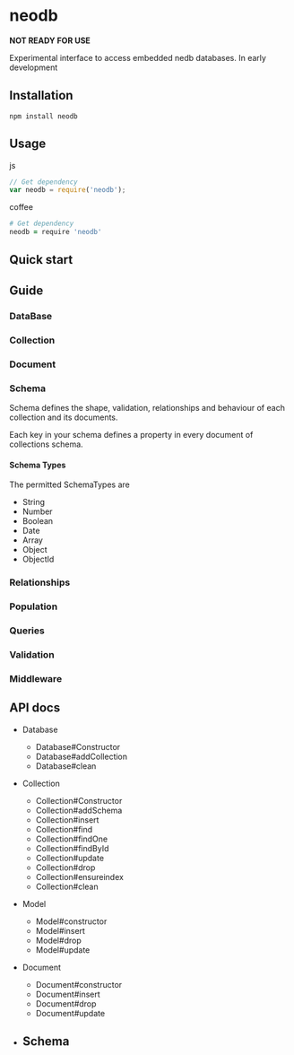 neodb
=====


**NOT READY FOR USE**

Experimental interface to access embedded nedb databases. In early development

## Installation

	npm install neodb


## Usage

js
```javascript
// Get dependency
var neodb = require('neodb');
```
coffee
```coffeescript
# Get dependency
neodb = require 'neodb'
```

## Quick start


## Guide

### DataBase
### Collection
### Document
### Schema

Schema defines the shape, validation, relationships and behaviour of each collection and its documents.

Each key in your schema defines a property in every document of collections schema.

#### Schema Types

The permitted SchemaTypes are
- String
- Number
- Boolean
- Date
- Array
- Object
- ObjectId

### Relationships
### Population
### Queries
### Validation
### Middleware

## API docs

- Database
	- Database#Constructor
	- Database#addCollection
	- Database#clean

- Collection
	- Collection#Constructor
	- Collection#addSchema
	- Collection#insert
	- Collection#find
	- Collection#findOne
	- Collection#findById
	- Collection#update
	- Collection#drop
	- Collection#ensureindex
	- Collection#clean

- Model
	- Model#constructor
	- Model#insert
	- Model#drop
	- Model#update

- Document
	- Document#constructor
	- Document#insert
	- Document#drop
	- Document#update

- Schema
	-
